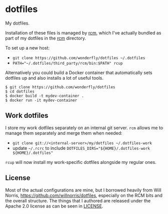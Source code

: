 # dotfiles
My dotfiles.

Installation of these files is managed by [rcm][rcm], which I've actually
bundled as part of my dotfiles in the [rcm](./rcm/) directory.

[rcm]: https://github.com/thoughtbot/rcm

To set up a new host:

* `git clone https://github.com/wonderfly/dotfiles ~/.dotfiles`
* `PATH="~/.dotfiles/third_party/rcm/bin:$PATH" rcup`

Alternatively you could build a Docker container that automatically sets
dotfiles up and also installs a lot of useful tools.

```
$ git clone https://github.com/wonderfly/dotfiles
$ cd dotfiles
$ docker build -t mydev-container .
$ docker run -it mydev-container
```

## Work dotfiles

I store my work dotfiles separately on an internal git server. `rcm` allows me
to manage them separately and merge them when needed:

* `git clone git://<internal-server>/my/dotfiles ~/.dotfiles-work`
* update `~/.rcrc` to include `DOTFILES_DIRS="${HOME}/.dotfiles-work ${HOME}/.dotfiles"`

`rcup` will now install my work-specific dotfiles alongside my regular ones.

## License

Most of the actual configurations are mine, but I borrowed heavily from Will
Norris, <https://github.com/willnorris/dotfiles>, especially on the RCM bits and
the overall structure. The things that I authored are released under the Apache
2.0 license as can be seen in [LICENSE](./LICENSE).
